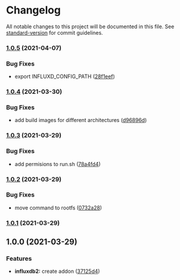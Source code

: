 # Changelog

All notable changes to this project will be documented in this file. See [standard-version](https://github.com/conventional-changelog/standard-version) for commit guidelines.

### [1.0.5](https://github.com/AlejandroHerr/home-assistant-addon-influxdb2/compare/v1.0.4...v1.0.5) (2021-04-07)


### Bug Fixes

* export INFLUXD_CONFIG_PATH ([28f1eef](https://github.com/AlejandroHerr/home-assistant-addon-influxdb2/commit/28f1eef98c1f42813ca8099268196d35ee197763))

### [1.0.4](https://github.com/AlejandroHerr/home-assistant-addon-influxdb2/compare/v1.0.3...v1.0.4) (2021-03-30)


### Bug Fixes

* add build images for different architectures ([d96896d](https://github.com/AlejandroHerr/home-assistant-addon-influxdb2/commit/d96896d80a4de29b341ea4b95bdd9f4fb65ef728))

### [1.0.3](https://github.com/AlejandroHerr/home-assistant-addon-influxdb2/compare/v1.0.2...v1.0.3) (2021-03-29)


### Bug Fixes

* add permisions to run.sh ([78a4fd4](https://github.com/AlejandroHerr/home-assistant-addon-influxdb2/commit/78a4fd4d5d95a184f9c227541b3f786f170c1e8e))

### [1.0.2](https://github.com/AlejandroHerr/home-assistant-addon-influxdb2/compare/v1.0.1...v1.0.2) (2021-03-29)


### Bug Fixes

* move command to rootfs ([0732a28](https://github.com/AlejandroHerr/home-assistant-addon-influxdb2/commit/0732a2857bc45ea72e4062c324bbe406e1e5c3e2))

### [1.0.1](https://github.com/AlejandroHerr/home-assistant-addon-influxdb2/compare/v1.0.0...v1.0.1) (2021-03-29)

## 1.0.0 (2021-03-29)


### Features

* **influxdb2:** create addon ([37125d4](https://github.com/AlejandroHerr/home-assistant-addon-influxdb2/commit/37125d41f533653482e9fa175f2101f969fa8781))

